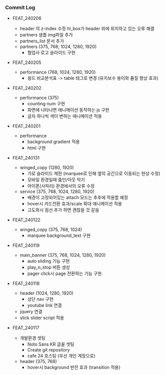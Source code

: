 ### Commit Log

* FEAT_240206
  * header 의 z-index 수정
    hl_box가 header 위에 위치하고 있는 오류 해결
  * partners 샘플 img파일 추가
  * partners_list 문서 추가
  * partners (375, 768, 1024, 1280, 1920)
    * 협업사 로고 슬라이드 구현

* FEAT_240205
  * performance (768, 1024, 1280, 1920)
    * 윙드 비교분석표 -> table 태그로 변경 (유지보수 용이와 품질 향상 효과)

* FEAT_240202
  * performance (375)
    * counting num 구현
    * 화면에 나타나면 애니메이션 동작하는 js 구현
    * 글자 하나씩 색이 변하는 애니메이션 적용

* FEAT_240201
  * performance
    * background gradient 적용
    * html 구현

* FEAT_240131
  * winged_copy (1280, 1920)
    * 가로 슬라이드 제한 (marquee로 인해 옆의 공간으로 이동되는 현상 수정)
    * 모바일 환경일때 줌인/아웃 막기
    * 아이폰(사파리) 환경에서의 오류 수정
  * service (375, 768, 1024, 1280, 1920)
    * 배경이 고정되어있는 attach 모드는 추후에 적용할 예정
    * hover시 카드전환 효과/scale 확대 애니메이션 적용
    * 고도화시 점선 추가 하면 괜찮을 것 같음

* FEAT_240122
  * winged_copy (375, 768, 1024)
    * marquee background_text 구현 

* FEAT_240119
  * main_banner (375, 768, 1024, 1280, 1920)
    * auto sliding 기능 구현
    * play_n_stop 버튼 생성
    * pager click시 page 전환하는 기능 구현
  
* FEAT_240118
  * header (1024, 1280, 1920)
    * 상단 nav 구현
    * youtube link 연결
  * jquery 연결
  * slick slider script 적용
    
* FEAT_240117
  * 개발환경 셋팅
    * Noto Sans KR 글꼴 셋팅
    * Create git repository
    * cafe 24 호스팅 (우선 개인 계정으로) 
  * header (375, 768)
    * hover시 background 반전 효과 (transition 적용)
